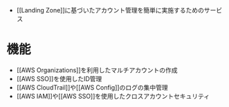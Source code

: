 - [[Landing Zone]]に基づいたアカウント管理を簡単に実施するためのサービス

# 機能
- [[AWS Organizations]]を利用したマルチアカウントの作成
- [[AWS SSO]]を使用したID管理
- [[AWS CloudTrail]]や[[AWS Config]]のログの集中管理
- [[AWS IAM]]や[[AWS SSO]]を使用したクロスアカウントセキュリティ